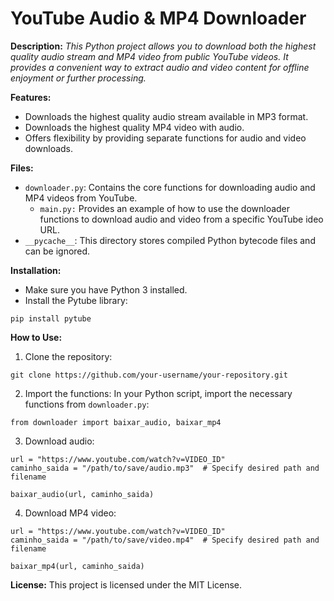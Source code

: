 # YouTube Audio & MP4 Downloader

**Description:**
*This Python project allows you to download both the highest quality audio stream and MP4 video from public YouTube videos. It provides a convenient way to extract audio and video content for offline enjoyment or further processing.*

**Features:**
- Downloads the highest quality audio stream available in MP3 format.
- Downloads the highest quality MP4 video with audio.
- Offers flexibility by providing separate functions for audio and video downloads.

**Files:**

- `downloader.py`: Contains the core functions for downloading audio and MP4 videos from YouTube.
  - `main.py:` Provides an example of how to use the downloader functions to download audio and video from a specific YouTube ideo URL.
-  `__pycache__`: This directory stores compiled Python bytecode files and can be ignored.

**Installation:**

- Make sure you have Python 3 installed.
- Install the Pytube library:


```
pip install pytube
```

**How to Use:**

1. Clone the repository:

```
git clone https://github.com/your-username/your-repository.git
```

2. Import the functions:
In your Python script, import the necessary functions from `downloader.py`:

```
from downloader import baixar_audio, baixar_mp4
```

3.  Download audio:  
```
url = "https://www.youtube.com/watch?v=VIDEO_ID"
caminho_saida = "/path/to/save/audio.mp3"  # Specify desired path and filename

baixar_audio(url, caminho_saida)
```

4. Download MP4 video:
```
url = "https://www.youtube.com/watch?v=VIDEO_ID"
caminho_saida = "/path/to/save/video.mp4"  # Specify desired path and filename

baixar_mp4(url, caminho_saida)
```

**License:**
This project is licensed under the MIT License.
